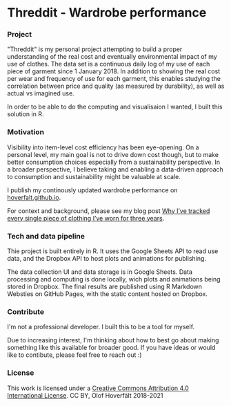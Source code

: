# Threddit - Wardrobe performance

### Project
"Threddit" is my personal project attempting to build a proper understanding of the real cost and eventually environmental impact of my use of clothes. The data set is a continuous daily log of my use of each piece of garment since 1 January 2018. In addition to showing the real cost per wear and frequency of use for each garment, this enables studying the correlation between price and quality (as measured by durability), as well as actual vs imagined use.

In order to be able to do the computing and visualisaion I wanted, I built this solution in R.

### Motivation
Visibility into item-level cost efficiency has been eye-opening. On a personal level, my main goal is not to drive down cost though, but to make better consumption choices especially from a sustainability perspective. In a broader perspective, I believe taking and enabling a data-driven approach to consumption and sustainability might be valuable at scale.

I publish my continously updated wardrobe performance on [hoverfalt.github.io](https://hoverfalt.github.io/).

For context and background, please see my blog post [Why I’ve tracked every single piece of clothing I’ve worn for three years](https://www.reaktor.com/blog/why-ive-tracked-every-single-piece-of-clothing-ive-worn-for-three-years/). 

### Tech and data pipeline
Thie project is built entirely in R. It uses the Google Sheets API to read use data, and the Dropbox API to host plots and animations for publishing.

The data collection UI and data storage is in Google Sheets. Data processing and computing is done locally, wich plots and animations being stored in Dropbox. The final results are published using R Markdown Websties on GitHub Pages, with the static content hosted on Dropbox.

### Contribute
I'm not a professional developer. I built this to be a tool for myself.

Due to increasing interest, I'm thinking about how to best go about making something like this available for broader good. If you have ideas or would like to contibute, please feel free to reach out :)  

### License
This work is licensed under a [Creative Commons Attribution 4.0 International License](https://creativecommons.org/licenses/by/4.0/). CC BY, Olof Hoverfält 2018-2021